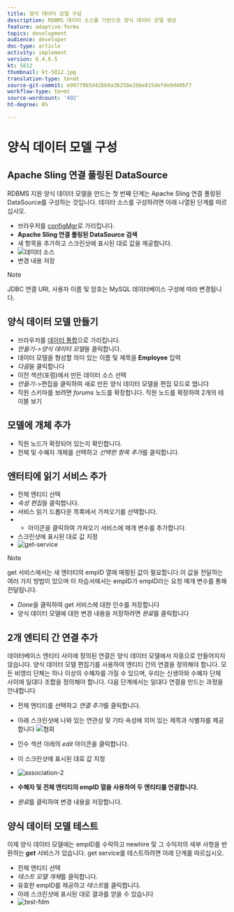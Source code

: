 ```yaml
---
title: 양식 데이터 모델 구성
description: RDBMS 데이터 소스를 기반으로 양식 데이터 모델 생성
feature: adaptive-forms
topics: development
audience: developer
doc-type: article
activity: implement
version: 6.4,6.5
kt: 5812
thumbnail: kt-5812.jpg
translation-type: tm+mt
source-git-commit: e99779b5d42bb9a3b258e2bbe815defde9d40bf7
workflow-type: tm+mt
source-wordcount: '492'
ht-degree: 0%

---
```




# 양식 데이터 모델 구성

## Apache Sling 연결 풀링된 DataSource

RDBMS 지원 양식 데이터 모델을 만드는 첫 번째 단계는 Apache Sling 연결 풀링된 DataSource를 구성하는 것입니다. 데이터 소스를 구성하려면 아래 나열된 단계를 따르십시오.

* 브라우저를 [configMgr](http://localhost:4502/system/console/configMgr)로 가리킵니다.
* **Apache Sling 연결 풀링된 DataSource 검색**
* 새 항목을 추가하고 스크린샷에 표시된 대로 값을 제공합니다.
* ![데이터 소스](assets/data-source.png)
* 변경 내용 저장

>[!NOTE]
>JDBC 연결 URI, 사용자 이름 및 암호는 MySQL 데이터베이스 구성에 따라 변경됩니다.


## 양식 데이터 모델 만들기

* 브라우저를 [데이터 통합](http://localhost:4502/aem/forms.html/content/dam/formsanddocuments-fdm)으로 가리킵니다.
* _만들기_->_양식 데이터 모델_&#x200B;을 클릭합니다.
* 데이터 모델을 형성할 의미 있는 이름 및 제목을 **Employee** 입력
* _다음_&#x200B;을 클릭합니다
* 이전 섹션(포럼)에서 만든 데이터 소스 선택
* _만들기_->편집을 클릭하여 새로 만든 양식 데이터 모델을 편집 모드로 엽니다
* 직원 스키마를 보려면 _forums_ 노드를 확장합니다. 직원 노드를 확장하여 2개의 테이블 보기

## 모델에 개체 추가

* 직원 노드가 확장되어 있는지 확인합니다.
* 전체 및 수혜자 개체를 선택하고 _선택한 항목 추가_&#x200B;를 클릭합니다.

## 엔터티에 읽기 서비스 추가

* 전체 엔티티 선택
* _속성 편집_&#x200B;을 클릭합니다.
* 서비스 읽기 드롭다운 목록에서 가져오기를 선택합니다.
* + 아이콘을 클릭하여 가져오기 서비스에 매개 변수를 추가합니다.
* 스크린샷에 표시된 대로 값 지정
* ![get-service](assets/get-service.png)
>[!NOTE]
> get 서비스에서는 새 엔터티의 empID 열에 매핑된 값이 필요합니다.이 값을 전달하는 여러 가지 방법이 있으며 이 자습서에서는 empID가 empID라는 요청 매개 변수를 통해 전달됩니다.
* _Done_&#x200B;을 클릭하여 get 서비스에 대한 인수를 저장합니다
* 양식 데이터 모델에 대한 변경 내용을 저장하려면 _완료_&#x200B;를 클릭합니다

## 2개 엔티티 간 연결 추가

데이터베이스 엔티티 사이에 정의된 연결은 양식 데이터 모델에서 자동으로 만들어지지 않습니다. 양식 데이터 모델 편집기를 사용하여 엔티티 간의 연결을 정의해야 합니다. 모든 비영리 단체는 하나 이상의 수혜자를 가질 수 있으며, 우리는 신생아와 수혜자 단체 사이에 일대다 조합을 정의해야 합니다.
다음 단계에서는 일대다 연결을 만드는 과정을 안내합니다

* 전체 엔티티를 선택하고 _연결 추가_&#x200B;를 클릭합니다.
* 아래 스크린샷에 나와 있는 연관성 및 기타 속성에 의미 있는 제목과 식별자를 제공합니다
   ![협회](assets/association-entities-1.png)

* 인수 섹션 아래의 _edit_ 아이콘을 클릭합니다.

* 이 스크린샷에 표시된 대로 값 지정
* ![association-2](assets/association-entities.png)
* **수혜자 및 전체 엔티티의 empID 열을 사용하여 두 엔티티를 연결합니다.**
* _완료_&#x200B;를 클릭하여 변경 내용을 저장합니다.

## 양식 데이터 모델 테스트

이제 양식 데이터 모델에는 empID를 수락하고 newhire 및 그 수익자의 세부 사항을 반환하는 **_get_** 서비스가 있습니다. get service를 테스트하려면 아래 단계를 따르십시오.

* 전체 엔티티 선택
* _테스트 모델 개체_&#x200B;를 클릭합니다.
* 유효한 empID를 제공하고 _테스트_&#x200B;를 클릭합니다.
* 아래 스크린샷에 표시된 대로 결과를 얻을 수 있습니다
* ![test-fdm](assets/test-form-data-model.png)
